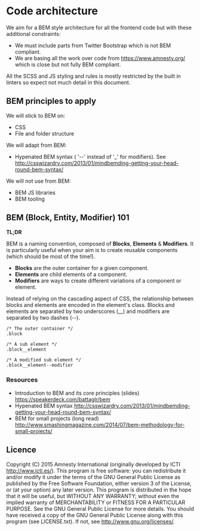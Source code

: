 # Code architecture

We aim for a BEM style architecture for all the frontend code but with these additional constraints:

* We must include parts from Twitter Bootstrap which is not BEM compliant.
* We are basing all the work over code from https://www.amnesty.org/ which is close but not fully BEM compliant.

All the SCSS and JS styling and rules is mostly restricted by the built in linters so expect not much detail in this document.

## BEM principles to apply

We will stick to BEM on:

* CSS
* File and folder structure

We will adapt from BEM:

* Hypenated BEM syntax ( '--' instead of '\_' for modifiers). See <http://csswizardry.com/2013/01/mindbemding-getting-your-head-round-bem-syntax/>

We will not use from BEM:

* BEM JS libraries
* BEM tooling

## BEM (Block, Entity, Modifier) 101

**TL;DR**

BEM is a naming convention, composed of **Blocks**, **Elements** & **Modifiers**. It is particularly useful when your aim is to create reusable components (which should be most of the time!).

* **Blocks** are the outer container for a given component.
* **Elements** are child elements of a component.
* **Modifiers** are ways to create different variations of a component or element.

Instead of relying on the cascading aspect of CSS, the relationship between blocks and elements are encoded in the element's class. Blocks and elements are separated by two underscores (\_\_) and modifiers are separated by two dashes (--).

    /* The outer container */
    .block

    /* A sub element */
    .block__element

    /* A modified sub element */
    .block__element--modifier

### Resources

* Introduction to BEM and its core principles (slides) <https://speakerdeck.com/battaglr/bem>
* Hypenated BEM syntax <http://csswizardry.com/2013/01/mindbemding-getting-your-head-round-bem-syntax/>
* BEM for small projects (long read) <http://www.smashingmagazine.com/2014/07/bem-methodology-for-small-projects/>

## Licence

Copyright (C) 2015 Amnesty International (originally developed by ICTI http://www.icti.es/). This program is free software: you can redistribute it and/or modify it under the terms of the GNU General Public License as published by the Free Software Foundation, either version 3 of the License, or (at your option) any later version. This program is distributed in the hope that it will be useful, but WITHOUT ANY WARRANTY; without even the implied warranty of MERCHANTABILITY or FITNESS FOR A PARTICULAR PURPOSE. See the GNU General Public License for more details. You should have received a copy of the GNU General Public License along with this program (see LICENSE.txt). If not, see http://www.gnu.org/licenses/.

